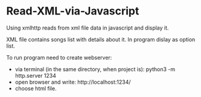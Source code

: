 # Read-XML-via-Javascript
Using xmlhttp reads from xml file data in javascript and display it. 

XML file contains songs list with details about it. 
In program dislay as option list.

To run program need to create webserver:
- via terminal (in the same directory, when project is): python3 -m http.server 1234
- open browser and write: http://localhost:1234/ 
- choose html file.
